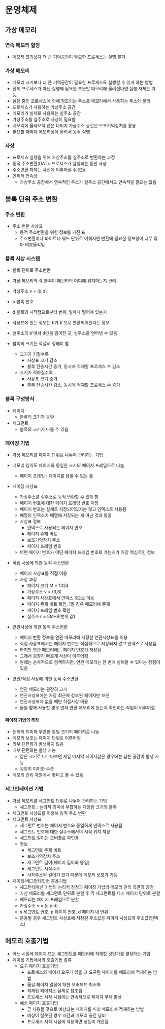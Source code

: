 # 운영체제

## 가상 메모리

### 연속 메모리 할당

- 메모리 크기보다 더 큰 기억공간이 필요한 프로세스는 실행 불가

### 가상 메모리

- 메모리 크기보다 더 큰 기억공간이 필요한 프로세스도 실행할 수 있게 하는 방법
- 전체 프로세스가 아닌 실행에 필요한 부분만 메모리에 올려진다면 실행 자체는 가능.
- 실행 중인 프로세스에 의해 참조되는 주소를 메모리에서 사용하는 주소와 분리
- 프로세스가 사용하는 가상주소 공간
- 메모리가 실제로 사용하는 실주소 공간
- 가상주소를 실주소로 사상이 필요함
- 메모리에 올라오지 않은 나머지 가상주소 공간은 보조기억장치를 활용
- 필요할 때마다 메모리상에 올려서 동작 실행

### 사상

- 프로세스 실행을 위해 가상주소를 실주소로 변환하는 과정
- 동적 주소변환(DAT): 프로세스가 실행되는 동안 사상
- 주소변환 자체는 사전에 이루어질 수 없음
- 인위적 연속성
  - 가상주소 공간에서 연속적인 주소가 실주소 공간에서도 연속적일 필요는 없음

## 블록 단위 주소 변환

### 주소 변환

- 주소 변환 사상표
  - 동적 주소변환을 위한 정보를 가진 표
  - 주소변환이나 바이트나 워드 단위로 이뤄지면 변환에 필요한 정보량이 너무 많아 비효율적임

### 블록 사상 시스템

- 블록 단위로 주소변환
- 가상 메모리의 각 블록이 메모리의 어디에 위치하는지 관리
- 가상주소 v = (b,d)
- b 블록 번호
- d 블록의 시작점으로부터 변위, 얼마나 떨어져 있는지
- 사상표에 있는 정보는 b가 b'으로 변환되어있다는 정보
- 실주소의 b'에서 d만큼 떨어진 곳, 실주소를 얻어낼 수 있음

- 블록의 크기는 적절히 정해야 함
  - 크기가 커질수록
    - 사상표 크기 감소
    - 블록 전송시간 증가, 동시에 적재할 프로세스 수 감소
  - 크기가 작아질수록
    - 사상표 크기 증가
    - 블록 전송시간 감소, 동시에 적재할 프로세스 수 증가

### 블록 구성방식

- 페이지
  - 블록의 크기가 동일
- 세그먼트
  - 블록의 크기가 다를 수 있음

### 페이징 기법

- 가상 메모리를 페이지 단위로 나누어 관리하는 기법
- 메모리 영역도 페이지와 동일한 크기의 페이지 프레임으로 나눔
  - 페이지 프레임 : 페이지를 담을 수 있는 틀
- 페이징 사상표
  - 가상주소를 실주소로 동적 변환할 수 있게 함
  - 페이지 번호에 대한 페이지 프레임 번호 저장
  - 페이지 번호는 실제로 저장되어있지는 않고 인덱스로 사용됨
  - 배열의 인덱스가 배열에 저장되는 게 아닌 것과 동일
  - 사상표 정보
    - 인덱스로 사용되는 페이지 번호
    - 페이지 존재 비트
    - 보조기억장치 주소
    - 페이지 프레임 번호
  - 어떤 페이지 번호가 어떤 페이지 프레임 번호로 가는지가 가장 핵심적인 정보
- 직접 사상에 의한 동적 주소변환
  - 페이지 사상표를 직접 이용
  - 사상 과정
    - 페이지 크기 M = 1024
    - 가상주소 v = (3,8)
    - 페이지 사상표에서 인덱스 3으로 이동
    - 페이지 존재 비트 확인, 1일 경우 메모리에 존재
    - 페이지 프레임 번호 확인
    - 실주소 r = 5M+8(변위 값)

- 연관사상에 의한 동적 주소변환
  - 페이지 변환 정보를 연관 메모리에 저장한 연관사상표를 이용
  - 직접 사상표에서는 페이지 번호는 직접적으로 저장되지 않고 인덱스로 사용됨
  - 하지만 연관 메모리에는 페이지 번호가 저장됨
  - 그래서 굉장히 빠르게 사상이 이루어짐
  - 원래는 순차적으로 검색하지만, 연관 메모리는 한 번에 살펴볼 수 있다는 장점이 있음

- 연관/직접 사상에 의한 동적 주소변환
  - 연관 메모리는 굉장히 고가
  - 연관사상표에는 가장 최근에 참조된 페이지만 보관
  - 연관사상표에 없을 때만 직접사상 이용
  - 둘을 함께 사용할 경우 먼저 연관 메모리에 있는지 확인하는 작업이 이루어짐

#### 페이징 기법의 특징

- 논리적 의미와 무관한 동일 크기의 페이지로 나눔
- 메모리 보호는 페이지 단위로 이루어짐
- 외부 단편화가 발생하지 않음
- 내부 단편화는 발생 가능
  - 같은 크기로 나누다보면 제일 마지막 페이지같은 경우에는 남는 공간이 발생 가능
  - 굉장히 미미한 수준 
- 메모리 관리 차원에서 좋다고 볼 수 있음

### 세그먼테이션 기법

- 가상 메모리를 세그먼트 단위로 나누어 관리하는 기법
  - 세그먼트 : 논리적 의미에 부합하는 다양한 크기의 블록
- 세그먼트 사상표를 이용해 동적 주소 변환
- 세그먼트 사상표
  - 세그먼트 번호는 페이지 번호와 동일하게 인덱스로 사용됨
  - 세그먼트 번호에 대한 실주소에서의 시작 위치 저장
  - 세그먼트 길이는 오버플로 확인용
  - 정보
    - 세그먼트 존재 비트
    - 보조기억장치 주소
    - 세그먼트 길이(페이지 길이와 동일)
    - 세그먼트 시작주소
    - 시작주소와 길이가 있기 때문에 메모리 보호가 가능
- 페이징/세그먼테잇현 혼용기법
  - 세그먼테이션 기법의 논리적 장점과 페이징 기법의 메모리 관리 측면의 장점
  - 가상 메모리를 세그먼트 단위로 분할 후 각 세그먼트를 다시 페이지 단위로 분할
  - 메모리는 페이지 프레임으로 분할
  - 가상주소 v = (s,p,d)
  - s 세그먼트 번호, p 페이지 번호, d 페이지 내 변위
  - 혼용될 경우 세그먼트 사상표에 저장된 주소값은 페이지 사상표의 주소값(인덱스)

## 메모리 호출기법

- 어느 시점에 페이지 또는 세그먼트를 메모리에 적재할 것인가를 결정하는 기법
- 페이징 기법에서의 호출기법 종류
  - 요구 페이지 호출기법
    - 프로세스의 페이지 요구가 있을 떄 요구된 페이지를 메모리에 적재하는 방법
    - 옮길 페이지 결정에 대한 오버헤드 최소화
    - 적재된 페이지는 실제로 참조됨
    - 프로세스 시작 시점에는 연속적으로 페이지 부재 발생
  - 예상 페이지 호출기법
    - 곧 사용될 것으로 예상되는 페이지를 미리 메모리에 적재하는 방법
    - 예상이 잘못된 경우 시간과 메모리 공간 낭비
    - 프로세스 시작 시점에 적용하면 성능이 개선됨
